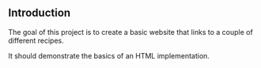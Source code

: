 ## Introduction

The goal of this project is to create a basic website that links to a couple of different recipes.

It should demonstrate the basics of an HTML implementation.